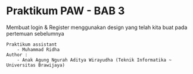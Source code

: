 # Praktikum PAW - BAB 3

Membuat login & Register menggunakan design yang telah kita buat pada pertemuan sebelumnya

    Praktikum assistant
        - Muhammad Ridha
    Author :
        - Anak Agung Ngurah Aditya Wirayudha (Teknik Informatika ~ Universitas Brawijaya)
        
